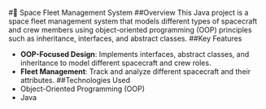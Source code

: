 #🚀 Space Fleet Management System
##Overview
This Java project is a space fleet management system that models different types of spacecraft and crew members using object-oriented programming (OOP) principles such as inheritance, interfaces, and abstract classes.
##Key Features
- **OOP-Focused Design**: Implements interfaces, abstract classes, and inheritance to model different spacecraft and crew roles.
- **Fleet Management**: Track and analyze different spacecraft and their attributes.
##Technologies Used
- Object-Oriented Programming (OOP)
- Java
